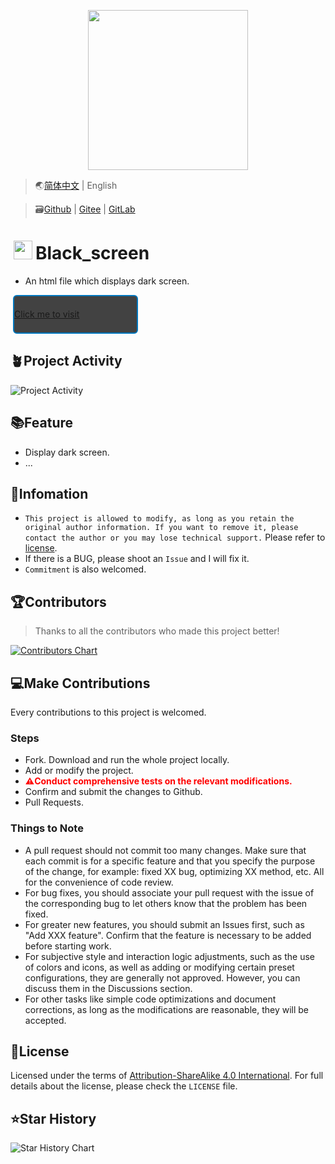 <p align="center">
    <img height="256" src='https://Tools.PJ568.eu.org/img/icon.svg' />
</p>

> 🌏[简体中文](./README.md) | English

> 🗃️[Github](https://github.com/PJ-568/Black_screen) | [Gitee](https://gitee.com/PJ-568/Black_screen) | [GitLab](https://gitLab.com/PJ-568/Black_screen)

# <img height="30" style="margin: -3px 5px;" src="https://Tools.PJ568.eu.org/img/icon.svg"/>Black_screen

* An html file which displays dark screen.

<a style="font-size:14px;margin:10px 0.8%;border:2px solid #0277BD;border-radius:6px;background:#424242;width:200px;min-height:62px;line-height:20px;box-sizing:border-box;display:flex;align-items:center" href="https://tools.pj568.eu.org/incert/?link=/lib/tools/Black_screen/">Click me to visit</a>

## 🪴Project Activity

![Project Activity](https://repobeats.axiom.co/api/embed/ba165b608e164d24000159867895d9e62a315fab.svg "Repobeats analytics image")

## 📚Feature

* Display dark screen.
* ...

## 📖Infomation

* `This project is allowed to modify, as long as you retain the original author information. If you want to remove it, please contact the author or you may lose technical support.` Please refer to [license](./LICENSE).
* If there is a BUG, please shoot an `Issue` and I will fix it.
* `Commitment` is also welcomed.

## 🏆Contributors

> Thanks to all the contributors who made this project better!

[![Contributors Chart](https://contrib.rocks/image?repo=PJ-568/Black_screen)](https://github.com/PJ-568/Black_screen/graphs/contributors)

## 💻Make Contributions

Every contributions to this project is welcomed.

### Steps

* Fork. Download and run the whole project locally.
* Add or modify the project.
* <b style="color:red">⚠️Conduct comprehensive tests on the relevant modifications.</b>
* Confirm and submit the changes to Github.
* Pull Requests.

### Things to Note

* A pull request should not commit too many changes. Make sure that each commit is for a specific feature and that you specify the purpose of the change, for example: fixed XX bug, optimizing XX method, etc. All for the convenience of code review.
* For bug fixes, you should associate your pull request with the issue of the corresponding bug to let others know that the problem has been fixed.
* For greater new features, you should submit an Issues first, such as "Add XXX feature". Confirm that the feature is necessary to be added before starting work.
* For subjective style and interaction logic adjustments, such as the use of colors and icons, as well as adding or modifying certain preset configurations, they are generally not approved. However, you can discuss them in the Discussions section.
* For other tasks like simple code optimizations and document corrections, as long as the modifications are reasonable, they will be accepted.

## 📄License

Licensed under the terms of [Attribution-ShareAlike 4.0 International](./LICENSE). For full details about the license, please check the `LICENSE` file.

## ⭐Star History

![Star History Chart](https://api.star-history.com/svg?repos=PJ-568/Black_screen&type=Date)
